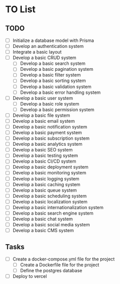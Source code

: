 # TO List

## TODO

- [ ] Initialize a database model with Prisma
- [ ] Develop an authentication system
- [ ] Integrate a basic layout
- [ ] Develop a basic CRUD system
  - [ ] Develop a basic search system
  - [ ] Develop a basic pagination system
  - [ ] Develop a basic filter system
  - [ ] Develop a basic sorting system
  - [ ] Develop a basic validation system
  - [ ] Develop a basic error handling system
- [ ] Develop a basic user system
  - [ ] Develop a basic role system
  - [ ] Develop a basic permission system
- [ ] Develop a basic file system
- [ ] Develop a basic email system
- [ ] Develop a basic notification system
- [ ] Develop a basic payment system
- [ ] Develop a basic subscription system
- [ ] Develop a basic analytics system
- [ ] Develop a basic SEO system
- [ ] Develop a basic testing system
- [ ] Develop a basic CI/CD system
- [ ] Develop a basic deployment system
- [ ] Develop a basic monitoring system
- [ ] Develop a basic logging system
- [ ] Develop a basic caching system
- [ ] Develop a basic queue system
- [ ] Develop a basic scheduling system
- [ ] Develop a basic localization system
- [ ] Develop a basic internationalization system
- [ ] Develop a basic search engine system
- [ ] Develop a basic chat system
- [ ] Develop a basic social media system
- [ ] Develop a basic CMS system

## Tasks

- [ ] Create a docker-compose.yml file for the project
  - [ ] Create a Dockerfile file for the project
  - [ ] Define the postgres database
- [ ] Deploy to vercel
